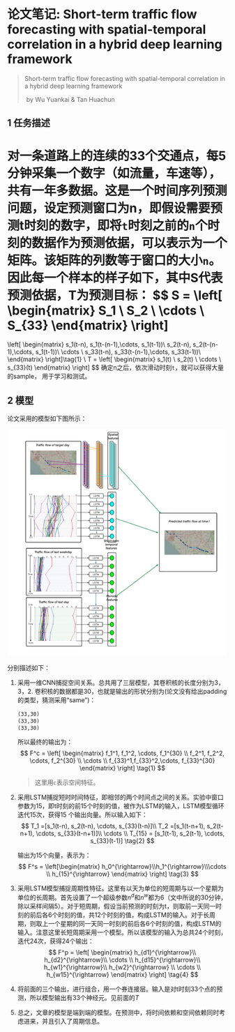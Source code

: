 #  论文笔记: Short-term traffic flow forecasting with spatial-temporal correlation in a hybrid deep learning framework

> Short-term traffic flow forecasting with spatial-temporal correlation in a hybrid deep learning framework
>
> ​        by Wu Yuankai & Tan Huachun

## 1 任务描述

 对一条道路上的连续的33个交通点，每5分钟采集一个数字（如流量，车速等），共有一年多数据。这是一个时间序列预测问题，设定预测窗口为n，即假设需要预测t时刻的数字，即将`t`时刻之前的`n`个时刻的数据作为预测依据，可以表示为一个矩阵。该矩阵的列数等于窗口的大小`n`。因此每一个样本的样子如下，其中S代表预测依据，T为预测目标：
$$
S = 
\left[
\begin{matrix}
S_1 \\
S_2 \\
\cdots \\
S_{33}
\end{matrix}
\right]
= 
\left[ 
\begin{matrix}
s_1(t-n), s_1(t-(n-1),\cdots, s_1(t-1))\\
s_2(t-n), s_2(t-(n-1),\cdots, s_1(t-1))\\
\cdots \\
s_33(t-n), s_33(t-(n-1),\cdots, s_33(t-1))\\
\end{matrix}
\right]\tag{1}
\\
T =
\left[
\begin{matrix}
s_1(t) \\
s_2(t) \\
\cdots \\
s_{33}(t)
\end{matrix}
\right]
$$
确定n之后，依次滑动时刻`t`，就可以获得大量的sample， 用于学习和测试。

## 2 模型

论文采用的模型如下图所示：

![note1-1](./imags/note1-1.png)

分别描述如下：

1. 采用一维CNN捕捉空间关系。总共用了三层模型，其卷积核的长度分别为3，3，2. 卷积核的数据都是30，也就是输出的形状分别为(论文没有给出padding的类型，猜测采用“same”)：

   ```
   (33,30) 
   (33,30) 
   (33,30)
   ```

   所以最终的输出为：
   $$
   F^c =
   \left[
   \begin{matrix}
   f_1^1, f_1^2, \cdots, f_1^{30} \\
   f_2^1, f_2^2, \cdots, f_2^{30} \\
   \cdots \\
   f_{33}^1,f_{33}^2,\cdots, f_{33}^{30}
   \end{matrix}
   \right] \tag{1}
   $$

   > 这里用`c`表示空间特征。

2. 采用LSTM捕捉短时时间特征，即相邻的两个时间点之间的关系。实验中窗口参数为15，即t时刻的前15个时刻的值，被作为LSTM的输入，LSTM模型循环迭代15次，获得15 个输出向量。所以输入如下：
   $$
   T_1 =[s_1(t-n), s_2(t-n), \cdots, s_{33}(t-n)]\\
   T_2 =[s_1(t-n+1), s_2(t-n+1), \cdots, s_{33}(t-n+1)]\\
   \cdots \\
   T_{15} = [s_1(t-1), s_2(t-1), \cdots, s_{33}(t-1)]
   \tag{2}
   $$
   

   输出为15个向量，表示为：
   $$
   F^s = 
   \left[\begin{matrix}
   h_0^{\rightarrow}\\h_1^{\rightarrow}\\\cdots \\ h_{15}^{\rightarrow}
   \end{matrix}
   \right]
   \tag{3}
   $$

3. 采用LSTM模型捕捉周期性特征。这里有以天为单位的短周期与以一个星期为单位的长周期。首先设置了一个超级参数$n^d$和$n^w$都为6（文中所说的30分钟，除以采样间隔5）。对于短周期，假设当前预测的时刻为t，则取前一天同一时刻的前后各6个时刻的值，共12个时刻的值，构成LSTM的输入。对于长周期，则取上一个星期的同一天同一时刻的前后各6个时刻的值，构成LSTM的输入。注意这里长短周期采用一个模型。所以该模型的输入为总共24个时刻，迭代24次，获得24个输出：
   $$
   F^p =
   \left[
   \begin{matrix}
   h_{d1}^{\rightarrow}\\
   h_{d2}^{\rightarrow}\\
   \cdots  \\
   h_{d15}^{\rightarrow}\\
   h_{w1}^{\rightarrow}\\
   h_{w2}^{\rightarrow} \\
   \cdots \\
   h_{w15}^{\rightarrow}
   \end{matrix}
   \right]
   \tag{4}
   $$
   

4. 将前面的三个输出，进行组合，用一个券连接层。输入是对t时刻33个点的预测，所以模型输出有33个神经元。见前面的$T$

5.  总之，文章的模型是端到端的模型。在预测中，将时间依赖和空间依赖同时考虑进来，并且引入了周期信息。